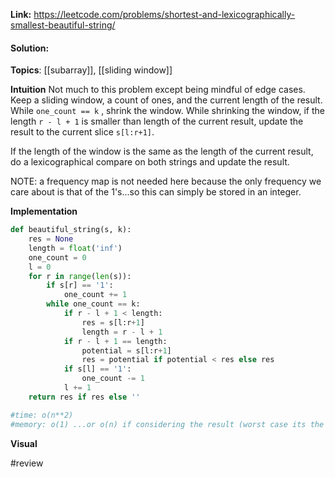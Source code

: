 
**Link:** https://leetcode.com/problems/shortest-and-lexicographically-smallest-beautiful-string/
#### Solution:

**Topics**: [[subarray]], [[sliding window]]

**Intuition**
Not much to this problem except being mindful of edge cases. Keep a sliding window, a count of ones, and the current length of the result. While `one_count == k` , shrink the window. While shrinking the window, if the length `r - l + 1` is smaller than length of the current result, update the result to the current slice `s[l:r+1]`. 

If the length of the window is the same as the length of the current result, do a lexicographical compare on both strings and update the result.

NOTE: a frequency map is not needed here because the only frequency we care about is that of the 1's...so this can simply be stored in an integer.

**Implementation**
```python
def beautiful_string(s, k):
	res = None
	length = float('inf')
	one_count = 0
	l = 0
	for r in range(len(s)):
		if s[r] == '1':
			one_count += 1
		while one_count == k:
			if r - l + 1 < length:
				res = s[l:r+1]
				length = r - l + 1
			if r - l + 1 == length:
				potential = s[l:r+1]
				res = potential if potential < res else res
			if s[l] == '1':
				one_count -= 1
			l += 1
	return res if res else ''

#time: o(n**2)
#memory: o(1) ...or o(n) if considering the result (worst case its the whole string)
```

**Visual** 


#review 


